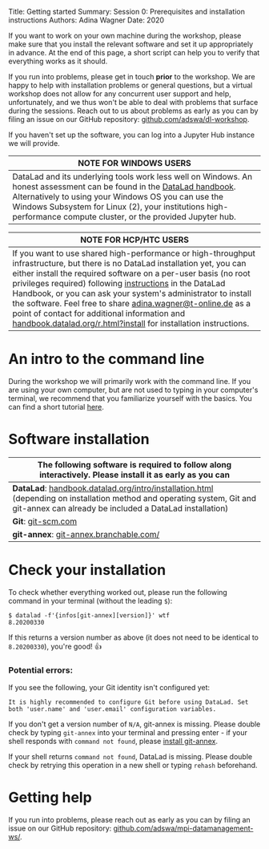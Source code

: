 Title:   Getting started
Summary: Session 0: Prerequisites and installation instructions
Authors: Adina Wagner
Date:    2020

If you want to work on your own machine during the workshop, please make sure that you install the relevant software and set it up appropriately in advance.
At the end of this page, a short script can help you to verify that everything works as it should.

If you run into problems, please get in touch **prior** to the workshop.
We are happy to help with installation problems or general questions, but a virtual workshop does not allow for any concurrent user support and help, unfortunately, and we thus won't be able to deal with problems that surface during the sessions. Reach out to us about problems as early as you can by filing an issue on our GitHub repository: [github.com/adswa/dl-workshop](https://github.com/adswa/dl-workshop/issues/new).

If you haven't set up the software, you can log into a Jupyter Hub instance we will provide.

| **NOTE FOR WINDOWS USERS** |
|------------------------------------------------------------------|
| DataLad and its underlying tools work less well on Windows. An honest assessment can be found in the [DataLad handbook](http://handbook.datalad.org/en/latest/intro/windows.html). Alternatively to using your Windows OS you can use the Windows Subsystem for Linux (2), your institutions high-performance compute cluster, or the provided Jupyter hub.|

| **NOTE FOR HCP/HTC USERS** |
|------------------------------------------------------------------|
| If you want to use shared high-performance or high-throughput infrastructure, but there is no DataLad installation yet, you can either install the required software on a per-user basis (no root privileges required) following [instructions](http://handbook.datalad.org/en/latest/intro/installation.html#linux-machines-with-no-root-access-e-g-hpc-systems) in the DataLad Handbook, or you can ask your system's administrator to install the software. Feel free to share adina.wagner@t-online.de as a point of contact for additional information and [handbook.datalad.org/r.html?install](http://handbook.datalad.org/en/latest/intro/installation.html#install) for installation instructions.|

# An intro to the command line

During the workshop we will primarily work with the command line.
If you are using your own computer, but are not used to typing in your computer's terminal, we recommend that you familiarize yourself with the basics.
You can find a short tutorial [here](http://handbook.datalad.org/en/latest/intro/howto.html).

# Software installation

| **The following software is required to follow along interactively.** Please install it as early as you can |
|------------------------------------------------------------------|
| **DataLad**: [handbook.datalad.org/intro/installation.html](http://handbook.datalad.org/en/latest/intro/installation.html) (depending on installation method and operating system, Git and git-annex can already be included a DataLad installation)|
| **Git**: [git-scm.com](https://git-scm.com/)     |
| **git-annex**: [git-annex.branchable.com/](https://git-annex.branchable.com/) |


# Check your installation

To check whether everything worked out, please run the following command in your terminal (without the leading ``$``):

```
$ datalad -f'{infos[git-annex][version]}' wtf
8.20200330
```

If this returns a version number as above (it does not need to be identical to ``8.20200330``), you're good! 👍

### Potential errors:

If you see the following, your Git identity isn't configured yet:

```
It is highly recommended to configure Git before using DataLad. Set both 'user.name' and 'user.email' configuration variables.
```

If you don't get a version number of `N/A`, git-annex is missing. Please double check by typing ``git-annex`` into your terminal and pressing enter - if your shell responds with ``command not found``, please [install git-annex](https://git-annex.branchable.com/install/).

If your shell returns ``command not found``, DataLad is missing. Please double check by retrying this operation in a new shell or typing ``rehash`` beforehand.

# Getting help

If you run into problems, please reach out as early as you can by filing an issue on our GitHub repository: [github.com/adswa/mpi-datamanagement-ws/](https://github.com/adswa/dl-workshop/issues/new).
